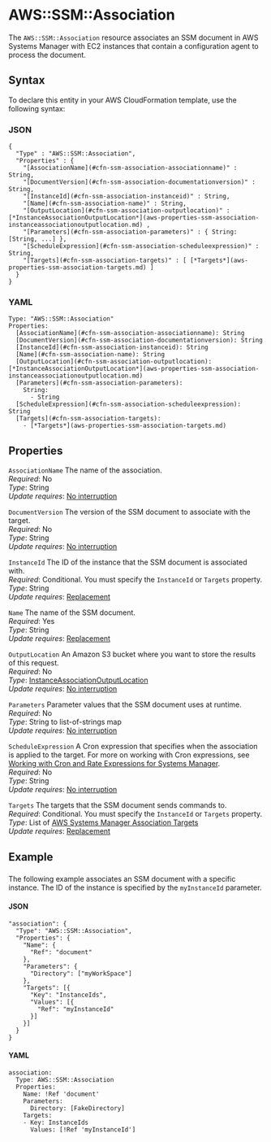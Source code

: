 # AWS::SSM::Association<a name="aws-resource-ssm-association"></a>

The `AWS::SSM::Association` resource associates an SSM document in AWS Systems Manager with EC2 instances that contain a configuration agent to process the document\.

## Syntax<a name="aws-resource-ssm-association-syntax"></a>

To declare this entity in your AWS CloudFormation template, use the following syntax:

### JSON<a name="aws-resource-ssm-association-syntax.json"></a>

```
{
  "Type" : "AWS::SSM::Association",
  "Properties" : {
    "[AssociationName](#cfn-ssm-association-associationname)" : String,
    "[DocumentVersion](#cfn-ssm-association-documentationversion)" : String,
    "[InstanceId](#cfn-ssm-association-instanceid)" : String,
    "[Name](#cfn-ssm-association-name)" : String,   
    "[OutputLocation](#cfn-ssm-association-outputlocation)" : [*InstanceAssociationOutputLocation*](aws-properties-ssm-association-instanceassociationoutputlocation.md) ,
    "[Parameters](#cfn-ssm-association-parameters)" : { String: [String, ...] },
    "[ScheduleExpression](#cfn-ssm-association-scheduleexpression)" : String,
    "[Targets](#cfn-ssm-association-targets)" : [ [*Targets*](aws-properties-ssm-association-targets.md) ]
  }
}
```

### YAML<a name="aws-resource-ssm-association-syntax.yaml"></a>

```
Type: "AWS::SSM::Association"
Properties: 
  [AssociationName](#cfn-ssm-association-associationname): String
  [DocumentVersion](#cfn-ssm-association-documentationversion): String
  [InstanceId](#cfn-ssm-association-instanceid): String
  [Name](#cfn-ssm-association-name): String
  [OutputLocation](#cfn-ssm-association-outputlocation): [*InstanceAssociationOutputLocation*](aws-properties-ssm-association-instanceassociationoutputlocation.md)
  [Parameters](#cfn-ssm-association-parameters):
    String:
      - String
  [ScheduleExpression](#cfn-ssm-association-scheduleexpression): String
  [Targets](#cfn-ssm-association-targets):
    - [*Targets*](aws-properties-ssm-association-targets.md)
```

## Properties<a name="w13ab1c21c10d231c13b7"></a>

`AssociationName`  <a name="cfn-ssm-association-associationname"></a>
The name of the association\.  
*Required*: No  
*Type*: String  
*Update requires*: [No interruption](using-cfn-updating-stacks-update-behaviors.md#update-no-interrupt)

`DocumentVersion`  <a name="cfn-ssm-association-documentationversion"></a>
The version of the SSM document to associate with the target\.  
*Required*: No  
*Type*: String  
*Update requires*: [No interruption](using-cfn-updating-stacks-update-behaviors.md#update-no-interrupt)

`InstanceId`  <a name="cfn-ssm-association-instanceid"></a>
The ID of the instance that the SSM document is associated with\.  
*Required*: Conditional\. You must specify the `InstanceId` or `Targets` property\.  
*Type*: String  
*Update requires*: [Replacement](using-cfn-updating-stacks-update-behaviors.md#update-replacement)

`Name`  <a name="cfn-ssm-association-name"></a>
The name of the SSM document\.  
*Required*: Yes  
*Type*: String  
*Update requires*: [Replacement](using-cfn-updating-stacks-update-behaviors.md#update-replacement)

`OutputLocation`  <a name="cfn-ssm-association-outputlocation"></a>
An Amazon S3 bucket where you want to store the results of this request\.  
*Required*: No  
*Type*: [InstanceAssociationOutputLocation](aws-properties-ssm-association-instanceassociationoutputlocation.md)  
*Update requires*: [No interruption](using-cfn-updating-stacks-update-behaviors.md#update-no-interrupt)

`Parameters`  <a name="cfn-ssm-association-parameters"></a>
Parameter values that the SSM document uses at runtime\.  
*Required*: No  
*Type*: String to list\-of\-strings map  
*Update requires*: [No interruption](using-cfn-updating-stacks-update-behaviors.md#update-no-interrupt)

`ScheduleExpression`  <a name="cfn-ssm-association-scheduleexpression"></a>
A Cron expression that specifies when the association is applied to the target\. For more on working with Cron expressions, see [Working with Cron and Rate Expressions for Systems Manager](https://docs.aws.amazon.com/systems-manager/latest/userguide/sysman-cron.html)\.  
*Required*: No  
*Type*: String  
*Update requires*: [No interruption](using-cfn-updating-stacks-update-behaviors.md#update-no-interrupt)

`Targets`  <a name="cfn-ssm-association-targets"></a>
The targets that the SSM document sends commands to\.  
*Required*: Conditional\. You must specify the `InstanceId` or `Targets` property\.  
*Type*: List of [AWS Systems Manager Association Targets](aws-properties-ssm-association-targets.md)  
*Update requires*: [Replacement](using-cfn-updating-stacks-update-behaviors.md#update-replacement)

## Example<a name="w13ab1c21c10d231c13b9"></a>

### <a name="w13ab1c21c10d231c13b9b3"></a>

The following example associates an SSM document with a specific instance\. The ID of the instance is specified by the `myInstanceId` parameter\.

#### JSON<a name="aws-resource-ssm-association-example.json"></a>

```
"association": {
  "Type": "AWS::SSM::Association",
  "Properties": {
    "Name": {
      "Ref": "document"
    },
    "Parameters": {
      "Directory": ["myWorkSpace"]
    },
    "Targets": [{
      "Key": "InstanceIds",
      "Values": [{
        "Ref": "myInstanceId"
      }]
    }]
  }
}
```

#### YAML<a name="aws-resource-ssm-association-example.yaml"></a>

```
association:
  Type: AWS::SSM::Association
  Properties:
    Name: !Ref 'document'
    Parameters:
      Directory: [FakeDirectory]
    Targets:
    - Key: InstanceIds
      Values: [!Ref 'myInstanceId']
```